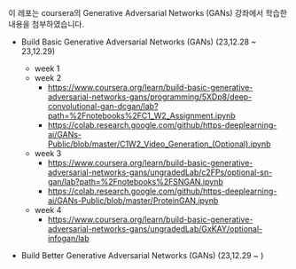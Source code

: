 이 레포는 coursera의 Generative Adversarial Networks (GANs) 강좌에서 학습한 내용을 첨부하였습니다.

- Build Basic Generative Adversarial Networks (GANs) (23,12.28 ~ 23,12.29)
    - week 1
    - week 2
      - https://www.coursera.org/learn/build-basic-generative-adversarial-networks-gans/programming/5XDp8/deep-convolutional-gan-dcgan/lab?path=%2Fnotebooks%2FC1_W2_Assignment.ipynb
      - https://colab.research.google.com/github/https-deeplearning-ai/GANs-Public/blob/master/C1W2_Video_Generation_(Optional).ipynb
    - week 3
      - https://www.coursera.org/learn/build-basic-generative-adversarial-networks-gans/ungradedLab/c2FPs/optional-sn-gan/lab?path=%2Fnotebooks%2FSNGAN.ipynb
      - https://colab.research.google.com/github/https-deeplearning-ai/GANs-Public/blob/master/ProteinGAN.ipynb
    - week 4
      - https://www.coursera.org/learn/build-basic-generative-adversarial-networks-gans/ungradedLab/GxKAY/optional-infogan/lab

- Build Better Generative Adversarial Networks (GANs) (23,12.29 ~ )

